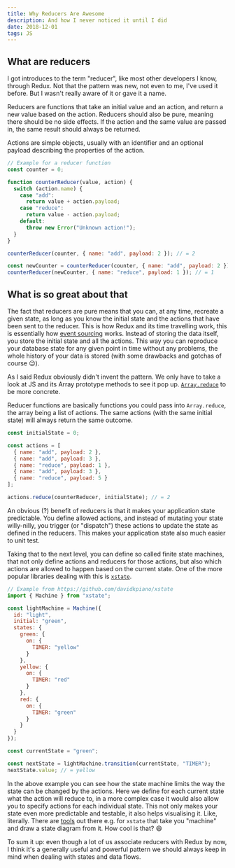 ```yaml
---
title: Why Reducers Are Awesome
description: And how I never noticed it until I did
date: 2018-12-01
tags: JS
---
```


## What are reducers

I got introduces to the term "reducer", like most other developers I know, through Redux. Not that the pattern was new, not even to me, I've used it before. But I wasn't really aware of it or gave it a name.

Reducers are functions that take an initial value and an action, and return a new value based on the action. Reducers should also be pure, meaning there should be no side effects. If the action and the same value are passed in, the same result should always be returned.

Actions are simple objects, usually with an identifier and an optional payload describing the properties of the action.

```js
// Example for a reducer function
const counter = 0;

function counterReducer(value, action) {
  switch (action.name) {
    case "add":
      return value + action.payload;
    case "reduce":
      return value - action.payload;
    default:
      throw new Error("Unknown action!");
  }
}

counterReducer(counter, { name: "add", payload: 2 }); // = 2

const newCounter = counterReducer(counter, { name: "add", payload: 2 });
counterReducer(newCounter, { name: "reduce", payload: 1 }); // = 1
```

## What is so great about that

The fact that reducers are pure means that you can, at any time, recreate a given state, as long as you know the initial state and the actions that have been sent to the reducer. This is how Redux and its time travelling work, this is essentially how [event sourcing](https://martinfowler.com/eaaDev/EventSourcing.html) works. Instead of storing the data itself, you store the initial state and all the actions. This way you can reproduce your database state for any given point in time without any problems, the whole history of your data is stored (with some drawbacks and gotchas of course 😉).

As I said Redux obviously didn't invent the pattern. We only have to take a look at JS and its Array prototype methods to see it pop up. [`Array.reduce`](https://developer.mozilla.org/en-US/docs/Web/JavaScript/Reference/Global_Objects/Array/Reduce) to be more concrete.

Reducer functions are basically functions you could pass into `Array.reduce`, the array being a list of actions. The same actions (with the same initial state) will always return the same outcome.

```js
const initialState = 0;

const actions = [
  { name: "add", payload: 2 },
  { name: "add", payload: 3 },
  { name: "reduce", payload: 1 },
  { name: "add", payload: 3 },
  { name: "reduce", payload: 5 }
];

actions.reduce(counterReducer, initialState); // = 2
```

An obvious (?) benefit of reducers is that it makes your application state predictable. You define allowed actions, and instead of mutating your state willy-nilly, you trigger (or "dispatch") these actions to update the state as defined in the reducers. This makes your application state also much easier to unit test.

Taking that to the next level, you can define so called finite state machines, that not only define actions and reducers for those actions, but also which actions are allowed to happen based on the current state. One of the more popular libraries dealing with this is [`xstate`](https://github.com/davidkpiano/xstate).

```js
// Example from https://github.com/davidkpiano/xstate
import { Machine } from "xstate";

const lightMachine = Machine({
  id: "light",
  initial: "green",
  states: {
    green: {
      on: {
        TIMER: "yellow"
      }
    },
    yellow: {
      on: {
        TIMER: "red"
      }
    },
    red: {
      on: {
        TIMER: "green"
      }
    }
  }
});

const currentState = "green";

const nextState = lightMachine.transition(currentState, "TIMER");
nextState.value; // = yellow
```

In the above example you can see how the state machine limits the way the state can be changed by the actions. Here we define for each current state what the action will reduce to, in a more complex case it would also allow you to specify actions for each individual state. This not only makes your state even more predictable and testable, it also helps visualising it. Like, literally. There are [tools](https://kyleshevlin.com/xstate-visualizer) out there e.g. for `xstate` that take you "machine" and draw a state diagram from it. How cool is that? 😄

To sum it up: even though a lot of us associate reducers with Redux by now, I think it's a generally useful and powerful pattern we should always keep in mind when dealing with states and data flows.
